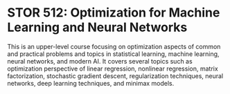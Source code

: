 # STOR 512: Optimization for Machine Learning and Neural Networks

This is an upper-level course focusing on optimization aspects of common and practical problems and topics in statistical learning, machine learning, neural networks, and modern AI. It covers several topics such as optimization perspective of linear regression, nonlinear regression, matrix factorization, stochastic gradient descent, regularization techniques, neural networks, deep learning techniques, and minimax models.